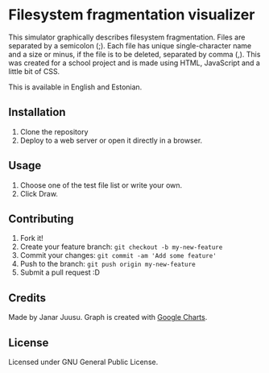 # Filesystem fragmentation visualizer

This simulator graphically describes filesystem fragmentation.
Files are separated by a semicolon (;). Each file has unique single-character name and a size or minus, if the file is to be deleted, separated by comma (,).
This was created for a school project and is made using HTML, JavaScript and a little bit of CSS.

This is available in English and Estonian.

<!-- (You can see this live [here.](https://juusujanar.eu/filesystem)) -->

## Installation

1. Clone the repository
2. Deploy to a web server or open it directly in a browser.

## Usage

1. Choose one of the test file list or write your own.
2. Click Draw.

## Contributing

1. Fork it!
2. Create your feature branch: `git checkout -b my-new-feature`
3. Commit your changes: `git commit -am 'Add some feature'`
4. Push to the branch: `git push origin my-new-feature`
5. Submit a pull request :D

## Credits

Made by Janar Juusu. Graph is created with [Google Charts](https://developers.google.com/chart/).

## License

Licensed under GNU General Public License.
